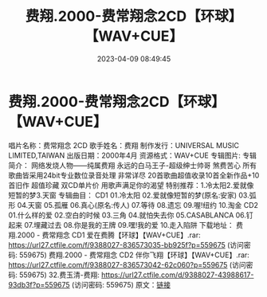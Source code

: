 ﻿---
title: 费翔.2000-费常翔念2CD【环球】【WAV+CUE】
date: 2023-04-09 08:49:45
categories: WAV车载音乐、镜像
tags: 华语中文
---
# 费翔.2000-费常翔念2CD【环球】【WAV+CUE】

唱片名称：费常翔念 2CD
歌手姓名：费翔
制作发行：UNIVERSAL MUSIC LIMITED,TAIWAN
出版日期：2000年4月
资源格式：WAV+CUE
专辑图片:
专辑简介：
网络发烧人物——纯属费翔 永远的白马王子-超级绅士帅哥
煞费苦心 所有歌曲皆采用24bit专业数位录音处理
非常详尽 20首歌曲超值收录10首全新作品+10首旧作
超值珍藏 双CD单片价 用歌声满足你的渴望
特别推荐：1.冷太阳2.爱就像短暂的梦3.天窗
专辑曲目：
CD1
01.冷太阳
02.爱就像短暂的梦(原名:安家)
03.弧形
04.天窗
05.孤雁
06.真心(原名:传人)
07.等待
08.遗忘
09.喔!纽约
10.淘金
CD2
01.什么样的爱
02.空白的时候
03.三角
04.就怕失去你
05.CASABLANCA
06.钉起来
07.埋藏过去
08.你是我的王牌
09.嘿!我的爱
10.走入陷阱
下载地址：
费翔.2000 - 费常翔念 CD1 爱在费腾【环球】【WAV+CUE】.rar: https://url27.ctfile.com/f/9388027-836573035-bb925f?p=559675
(访问密码: 559675)
费翔.2000 - 费常翔念 CD2 伴你飞翔【环球】【WAV+CUE】.rar: https://url27.ctfile.com/f/9388027-836573042-62c060?p=559675
(访问密码: 559675)
32.费玉清-费翔: https://url27.ctfile.com/d/9388027-43988617-93db3f?p=559675
(访问密码: 559675)
原文：[链接](https://blog.sina.com.cn/s/blog_1647c7e76010311cx.html)